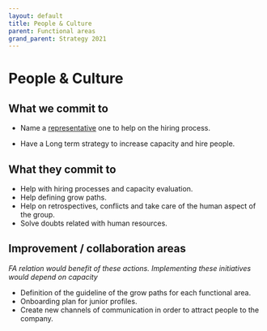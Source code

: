 ```yaml
---
layout: default
title: People & Culture
parent: Functional areas
grand_parent: Strategy 2021
---
```


# People & Culture

## What we commit to

- Name a [representative](/devismos/docs/frontismos/strategy-2021/initiatives-directory/hiring-proposal/) one to help on the hiring process.

- Have a Long term strategy to increase capacity and hire people.

## What they commit to

- Help with hiring processes and capacity evaluation.
- Help defining grow paths.
- Help on retrospectives, conflicts and take care of the human aspect of the group.
- Solve doubts related with human resources.


## Improvement / collaboration areas 
_FA relation would benefit of these actions. 
Implementing these initiatives would depend on capacity_

- Definition of the guideline of the grow paths for each functional area.
- Onboarding plan for junior profiles.
- Create new channels of communication in order to attract people to the company.


